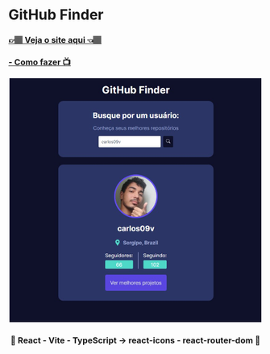 <h1>GitHub Finder</h1>
<h3><a href="https://github-finder-carlos09v.vercel.app/">👉🏽 Veja o site aqui 👈🏽</a></h3>
<h3><a href="https://www.youtube.com/watch?v=3sQITRihW_A" target="_blank"> - Como fazer 📺</a></h3>
<div align='center'>
    <img width='500' src="https://github.com/carlos09v/ReactProjects/blob/main/devs/matheusbattisti/app_github-finder/src/assets/preview.jpg?raw=true" alt="GitHub_Finder">
    <h3>💜 React - Vite - TypeScript -> react-icons - react-router-dom 💜</h3>
</div>
